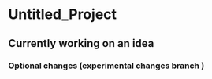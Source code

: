 # Untitled_Project
## Currently working on an idea
### Optional changes (experimental changes branch )

